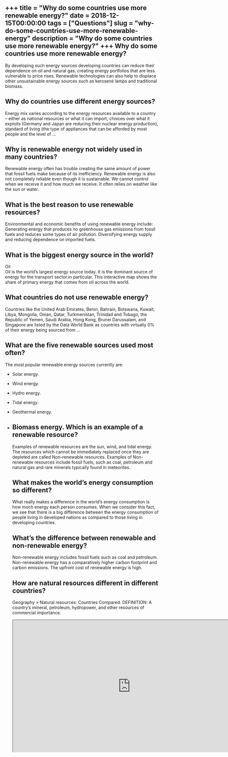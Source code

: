+++
title = "Why do some countries use more renewable energy?"
date = 2018-12-15T00:00:00
tags = ["Questions"]
slug = "why-do-some-countries-use-more-renewable-energy"
description = "Why do some countries use more renewable energy?"
+++
Why do some countries use more renewable energy?
------------------------------------------------

By developing such energy sources developing countries can reduce their dependence on oil and natural gas, creating energy portfolios that are less vulnerable to price rises. Renewable technologies can also help to displace other unsustainable energy sources such as kerosene lamps and traditional biomass.

Why do countries use different energy sources?
----------------------------------------------

Energy mix varies according to the energy resources available to a country – either as national resources or what it can import, choices over what it exploits (Germany and Japan are reducing their nuclear energy production), standard of living (the type of appliances that can be afforded by most people and the level of …

Why is renewable energy not widely used in many countries?
----------------------------------------------------------

Renewable energy often has trouble creating the same amount of power that fossil fuels make because of its inefficiency. Renewable energy is also not completely reliable even though it is sustainable. We cannot control when we receive it and how much we receive. It often relies on weather like the sun or water.

What is the best reason to use renewable resources?
---------------------------------------------------

Environmental and economic benefits of using renewable energy include: Generating energy that produces no greenhouse gas emissions from fossil fuels and reduces some types of air pollution. Diversifying energy supply and reducing dependence on imported fuels.

What is the biggest energy source in the world?
-----------------------------------------------

Oil  
Oil is the world’s largest energy source today. It is the dominant source of energy for the transport sector in particular. This interactive map shows the share of primary energy that comes from oil across the world.

What countries do not use renewable energy?
-------------------------------------------

Countries like the United Arab Emirates, Benin, Bahrain, Botswana, Kuwait, Libya, Mongolia, Oman, Qatar, Turkmenistan, Trinidad and Tobago, the Republic of Yemen, Saudi Arabia, Hong Kong, Brunei Darussalam, and Singapore are listed by the Data World Bank as countries with virtually 0% of their energy being sourced from …

What are the five renewable sources used most often?
----------------------------------------------------

The most popular renewable energy sources currently are:

- Solar energy.
- Wind energy.
- Hydro energy.
- Tidal energy.
- Geothermal energy.
- Biomass energy. Which is an example of a renewable resource?
    --------------------------------------------
    
    Examples of renewable resources are the sun, wind, and tidal energy. The resources which cannot be immediately replaced once they are depleted are called Non-renewable resources. Examples of Non-renewable resources include fossil fuels, such as coal, petroleum and natural gas and rare minerals typically found in meteorites.
    
    What makes the world’s energy consumption so different?
    -------------------------------------------------------
    
    What really makes a difference in the world’s energy consumption is how much energy each person consumes. When we consider this fact, we see that there is a big difference between the energy consumption of people living in developed nations as compared to those living in developing countries.
    
    What’s the difference between renewable and non-renewable energy?
    -----------------------------------------------------------------
    
    Non-renewable energy includes fossil fuels such as coal and petroleum. Non-renewable energy has a comparatively higher carbon footprint and carbon emissions. The upfront cost of renewable energy is high.
    
    How are natural resources different in different countries?
    -----------------------------------------------------------
    
    Geography &gt; Natural resources: Countries Compared. DEFINITION: A country’s mineral, petroleum, hydropower, and other resources of commercial importance.
    
    <iframe allow="accelerometer; autoplay; clipboard-write; encrypted-media; gyroscope; picture-in-picture" allowfullscreen="" class="__youtube_prefs__  epyt-is-override  no-lazyload" data-no-lazy="1" data-origheight="433" data-origwidth="770" data-skipgform_ajax_framebjll="" height="433" id="_ytid_25855" loading="lazy" src="https://www.youtube.com/embed/w16-Uems2Qo?enablejsapi=1&autoplay=0&cc_load_policy=0&cc_lang_pref=&iv_load_policy=1&loop=0&modestbranding=0&rel=1&fs=1&playsinline=0&autohide=2&theme=dark&color=red&controls=1&" title="YouTube player" width="770"></iframe>